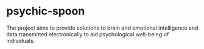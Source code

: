 # psychic-spoon
The project aims to provide solutions to brain and emotional intelligence and data transmitted electronically to aid psychological well-being of individuals.
